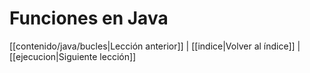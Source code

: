 # Funciones en Java

[[contenido/java/bucles|Lección anterior]] | [[indice|Volver al índice]] | [[ejecucion|Siguiente lección]]